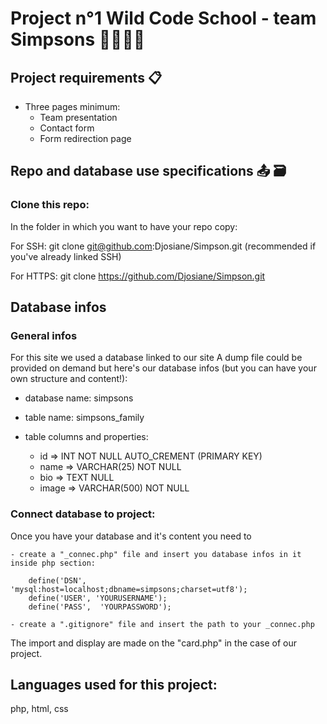 # Project n°1 Wild Code School - team Simpsons :family_man_woman_girl_boy:

## Project requirements :clipboard:

- Three pages minimum:
    - Team presentation
    - Contact form
    - Form redirection page

## Repo and database use specifications :outbox_tray: :card_file_box:

### Clone this repo:

In the folder in which you want to have your repo copy:

For SSH: git clone git@github.com:Djosiane/Simpson.git (recommended if you've already linked SSH)

For HTTPS: git clone https://github.com/Djosiane/Simpson.git

## Database infos

### General infos
For this site we used a database linked to our site
A dump file could be provided on demand but here's our database infos (but you can have your own structure and content!):

- database name: simpsons
- table name: simpsons_family
- table columns and properties: 

    - id => INT NOT NULL AUTO_CREMENT (PRIMARY KEY)
    - name => VARCHAR(25) NOT NULL
    - bio  => TEXT NULL
    - image  => VARCHAR(500) NOT NULL

### Connect database to project:
Once you have your database and it's content you need to 

    - create a "_connec.php" file and insert you database infos in it inside php section:

        define('DSN', 'mysql:host=localhost;dbname=simpsons;charset=utf8');
        define('USER', 'YOURUSERNAME');
        define('PASS',  'YOURPASSWORD');

    - create a ".gitignore" file and insert the path to your _connec.php

The import and display are made on the "card.php" in the case of our project.


## Languages used for this project:
php, html, css






















